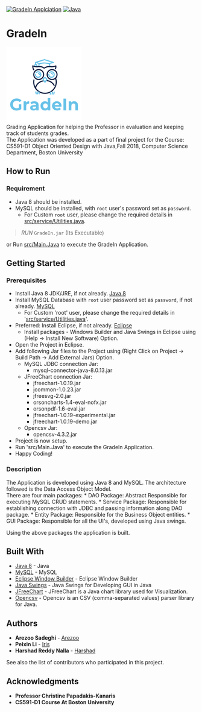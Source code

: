 [![GradeIn Applciation](https://img.shields.io/badge/GradeIn-v1.0-green.svg)](src/)
[![Java](https://img.shields.io/badge/Java-8-red.svg)](https://www.oracle.com/technetwork/java/javase/documentation/index.html)

# GradeIn    
![GradeIn](src/misc/logo.png)  
Grading Application for helping the Professor in evaluation and keeping track of students grades.  
The Application was developed as a part of final project for the Course: CS591-D1 Object Oriented Design with Java,Fall 2018, Computer Science Department, Boston University 

## How to Run

### Requirement  
* Java 8 should be installed.  
* MySQL should be installed, with `root` user's password set as `password`.  
    * For Custom `root` user, please change the required details in [src/service/Utilities.java](src/service/Utilities.java).  

> *RUN* `GradeIn.jar` (Its Executable)

or Run [src/Main.Java](src/Main.Java) to execute the GradeIn Application.  


## Getting Started  

### Prerequisites    
* Install Java 8 JDK/JRE, if not already. [Java 8](https://www.java.com/en/download/)
* Install MySQL Database with `root` user password set as `password`, if not already. [MySQL](https://www.mysql.com/downloads/)
    * For Custom 'root' user, please change the required details in '[src/service/Utilities.java](src/service/Utilities.java)'.
* Preferred: Install Eclipse, if not already. [Eclipse](https://www.eclipse.org/downloads/)
    * Install packages - Windows Builder and Java Swings in Eclipse using (Help -> Install New Software) Option.
* Open the Project in Eclipse.
* Add following Jar files to the Project using (Right Click on Project -> Build Path -> Add External Jars) Option.
    * MySQL JDBC connection Jar:
        - mysql-connector-java-8.0.13.jar
    * JFreeChart connection Jar:
        - jfreechart-1.0.19.jar
        - jcommon-1.0.23.jar
        - jfreesvg-2.0.jar
        - orsoncharts-1.4-eval-nofx.jar
        - orsonpdf-1.6-eval.jar
        - jfreechart-1.0.19-experimental.jar
        - jfreechart-1.0.19-demo.jar
    * Opencsv Jar:
        -  opencsv-4.3.2.jar  
* Project is now setup.
* Run 'src/Main.Java' to execute the GradeIn Application.
* Happy Coding! 

### Description  

The Application is developed using Java 8 and MySQL. The architecture followed is the Data Access Object Model.  
There are four main packages:
	* DAO Package: Abstract Responsible for executing MySQL CRUD statements.
	* Service Package: Responsible for establishing connection with JDBC and passing information along DAO package.
	* Entity Package: Responsible for the Business Object entities.
	* GUI Package: Responsible for all the UI's, developed using Java swings.  

Using the above packages the application is built.  
	

## Built With  
* [Java 8](https://www.oracle.com/technetwork/java/javase/documentation/index.html) - Java
* [MySQL](https://www.mysql.com/) - MySQL
* [Eclipse Window Builder](https://www.eclipse.org/windowbuilder/) - Eclipse Window Builder 
* [Java Swings](https://docs.oracle.com/javase/tutorial/uiswing/index.html)  - Java Swings for Developing GUI in Java
* [JFreeChart](http://www.jfree.org/jfreechart/) - JFreeChart is a Java chart library used for Visualization.
* [Opencsv](http://opencsv.sourceforge.net/) - Opencsv is an CSV (comma-separated values) parser library for Java.

## Authors  
* **Arezoo Sadeghi** - [Arezoo](https://github.com/asadeg02)
* **Peixin Li** - [Iris](https://github.com/Irislpx)
* **Harshad Reddy Nalla** - [Harshad](https://github.com/harshad16)

See also the list of contributors who participated in this project.

## Acknowledgments  
* **Professor Christine Papadakis-Kanaris**
* **CS591-D1 Course At Boston University**
